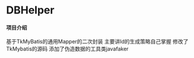 # DBHelper

#### 项目介绍
基于TkMyBatis的通用Mapper的二次封装
主要讲Id的生成策略自己掌握
修改了TkMybatis的源码
添加了伪造数据的工具类javafaker
